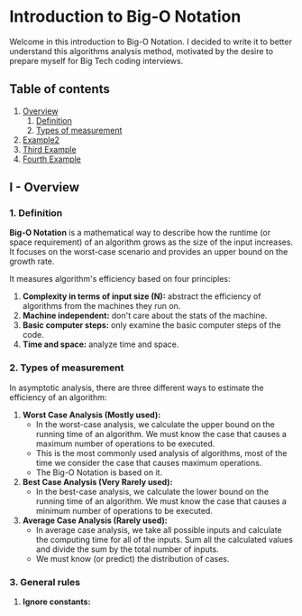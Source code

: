 # Introduction to Big-O Notation

Welcome in this introduction to Big-O Notation. I decided to write it to better understand this algorithms analysis method, motivated by the desire to prepare myself for Big Tech coding interviews.

## Table of contents

1. [Overview](#overview)
    1. [Definition](#definition)
    2. [Types of measurement](#types-of-measurement)
2. [Example2](#example2)
3. [Third Example](#third-example)
4. [Fourth Example](#fourth-examplehttpwwwfourthexamplecom)

## I - Overview

### 1. Definition

**Big-O Notation** is a mathematical way to describe how the runtime (or space requirement) of an algorithm grows as the size of the input increases. It focuses on the worst-case scenario and provides an upper bound on the growth rate.

It measures algorithm's efficiency based on four principles:

1. **Complexity in terms of input size (N):** abstract the efficiency of algorithms from the machines they run on.
2. **Machine independent:** don't care about the stats of the machine.
3. **Basic computer steps:** only examine the basic computer steps of the code.
4. **Time and space:** analyze time and space.

### 2. Types of measurement

In asymptotic analysis, there are three different ways to estimate the efficiency of an algorithm:

1. **Worst Case Analysis (Mostly used):**
    - In the worst-case analysis, we calculate the upper bound on the running time of an algorithm. We must know the case that causes a maximum number of operations to be executed.
    - This is the most commonly used analysis of algorithms, most of the time we consider the case that causes maximum operations.
    - The Big-O Notation is based on it.
2. **Best Case Analysis (Very Rarely used):**
    - In the best-case analysis, we calculate the lower bound on the running time of an algorithm. We must know the case that causes a minimum number of operations to be executed.
3. **Average Case Analysis (Rarely used):**
    - In average case analysis, we take all possible inputs and calculate the computing time for all of the inputs. Sum all the calculated values and divide the sum by the total number of inputs.
    - We must know (or predict) the distribution of cases.

### 3. General rules

1. **Ignore constants:** 
